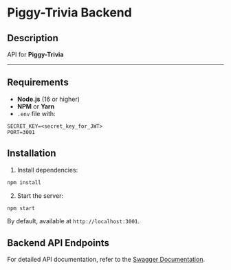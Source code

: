 # Piggy-Trivia Backend

## Description

API for **Piggy-Trivia**

---

## Requirements

- **Node.js** (16 or higher)
- **NPM** or **Yarn**
- `.env` file with:

```env
SECRET_KEY=<secret_key_for_JWT>
PORT=3001
```

## Installation

1. Install dependencies:

```bash
npm install
```

2. Start the server:

```bash
npm start
```

By default, available at `http://localhost:3001`.

## Backend API Endpoints

For detailed API documentation, refer to the [Swagger Documentation](https://piggy-edu-production.up.railway.app/api-docs).
